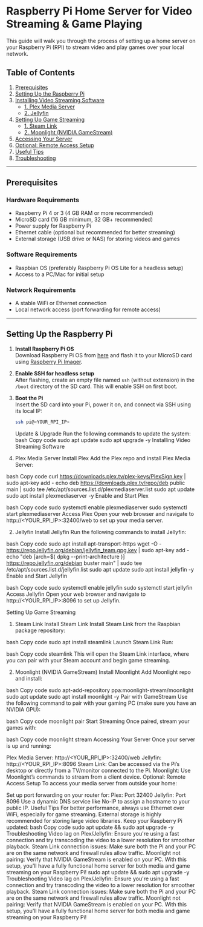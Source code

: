 # Raspberry Pi Home Server for Video Streaming & Game Playing

This guide will walk you through the process of setting up a home server on your Raspberry Pi (RPI) to stream video and play games over your local network.

## Table of Contents

1. [Prerequisites](#prerequisites)
2. [Setting Up the Raspberry Pi](#setting-up-the-raspberry-pi)
3. [Installing Video Streaming Software](#installing-video-streaming-software)
    - [1. Plex Media Server](#1-plex-media-server)
    - [2. Jellyfin](#2-jellyfin)
4. [Setting Up Game Streaming](#setting-up-game-streaming)
    - [1. Steam Link](#1-steam-link)
    - [2. Moonlight (NVIDIA GameStream)](#2-moonlight-nvidia-gamestream)
5. [Accessing Your Server](#accessing-your-server)
6. [Optional: Remote Access Setup](#optional-remote-access-setup)
7. [Useful Tips](#useful-tips)
8. [Troubleshooting](#troubleshooting)

---

## Prerequisites

### Hardware Requirements
- Raspberry Pi 4 or 3 (4 GB RAM or more recommended)
- MicroSD card (16 GB minimum, 32 GB+ recommended)
- Power supply for Raspberry Pi
- Ethernet cable (optional but recommended for better streaming)
- External storage (USB drive or NAS) for storing videos and games

### Software Requirements
- Raspbian OS (preferably Raspberry Pi OS Lite for a headless setup)
- Access to a PC/Mac for initial setup

### Network Requirements
- A stable WiFi or Ethernet connection
- Local network access (port forwarding for remote access)

---

## Setting Up the Raspberry Pi

1. **Install Raspberry Pi OS**  
   Download Raspberry Pi OS from [here](https://www.raspberrypi.org/software/operating-systems/) and flash it to your MicroSD card using [Raspberry Pi Imager](https://www.raspberrypi.org/software/).

2. **Enable SSH for headless setup**  
   After flashing, create an empty file named `ssh` (without extension) in the `/boot` directory of the SD card. This will enable SSH on first boot.

3. **Boot the Pi**  
   Insert the SD card into your Pi, power it on, and connect via SSH using its local IP:
   ```bash
   ssh pi@<YOUR_RPI_IP>
   ```
   Update & Upgrade
Run the following commands to update the system:
bash
Copy code
sudo apt update
sudo apt upgrade -y
Installing Video Streaming Software
1. Plex Media Server
Install Plex
Add the Plex repo and install Plex Media Server:

bash
Copy code
curl https://downloads.plex.tv/plex-keys/PlexSign.key | sudo apt-key add -
echo deb https://downloads.plex.tv/repo/deb public main | sudo tee /etc/apt/sources.list.d/plexmediaserver.list
sudo apt update
sudo apt install plexmediaserver -y
Enable and Start Plex

bash
Copy code
sudo systemctl enable plexmediaserver
sudo systemctl start plexmediaserver
Access Plex
Open your web browser and navigate to http://<YOUR_RPI_IP>:32400/web to set up your media server.

2. Jellyfin
Install Jellyfin
Run the following commands to install Jellyfin:

bash
Copy code
sudo apt install apt-transport-https
wget -O - https://repo.jellyfin.org/debian/jellyfin_team.gpg.key | sudo apt-key add -
echo "deb [arch=$( dpkg --print-architecture )] https://repo.jellyfin.org/debian buster main" | sudo tee /etc/apt/sources.list.d/jellyfin.list
sudo apt update
sudo apt install jellyfin -y
Enable and Start Jellyfin

bash
Copy code
sudo systemctl enable jellyfin
sudo systemctl start jellyfin
Access Jellyfin
Open your web browser and navigate to http://<YOUR_RPI_IP>:8096 to set up Jellyfin.

Setting Up Game Streaming
1. Steam Link
Install Steam Link
Install Steam Link from the Raspbian package repository:

bash
Copy code
sudo apt install steamlink
Launch Steam Link
Run:

bash
Copy code
steamlink
This will open the Steam Link interface, where you can pair with your Steam account and begin game streaming.

2. Moonlight (NVIDIA GameStream)
Install Moonlight
Add Moonlight repo and install:

bash
Copy code
sudo apt-add-repository ppa:moonlight-stream/moonlight
sudo apt update
sudo apt install moonlight -y
Pair with GameStream
Use the following command to pair with your gaming PC (make sure you have an NVIDIA GPU):

bash
Copy code
moonlight pair <Your PC IP>
Start Streaming
Once paired, stream your games with:

bash
Copy code
moonlight stream <Your PC IP>
Accessing Your Server
Once your server is up and running:

Plex Media Server: http://<YOUR_RPI_IP>:32400/web
Jellyfin: http://<YOUR_RPI_IP>:8096
Steam Link: Can be accessed via the Pi’s desktop or directly from a TV/monitor connected to the Pi.
Moonlight: Use Moonlight’s commands to stream from a client device.
Optional: Remote Access Setup
To access your media server from outside your home:

Set up port forwarding on your router for:
Plex: Port 32400
Jellyfin: Port 8096
Use a dynamic DNS service like No-IP to assign a hostname to your public IP.
Useful Tips
For better performance, always use Ethernet over WiFi, especially for game streaming.
External storage is highly recommended for storing large video libraries.
Keep your Raspberry Pi updated:
bash
Copy code
sudo apt update && sudo apt upgrade -y
Troubleshooting
Video lag on Plex/Jellyfin: Ensure you're using a fast connection and try transcoding the video to a lower resolution for smoother playback.
Steam Link connection issues: Make sure both the Pi and your PC are on the same network and firewall rules allow traffic.
Moonlight not pairing: Verify that NVIDIA GameStream is enabled on your PC.
With this setup, you'll have a fully functional home server for both media and game streaming on your Raspberry Pi!
sudo apt update && sudo apt upgrade -y
Troubleshooting
Video lag on Plex/Jellyfin: Ensure you're using a fast connection and try transcoding the video to a lower resolution for smoother playback.
Steam Link connection issues: Make sure both the Pi and your PC are on the same network and firewall rules allow traffic.
Moonlight not pairing: Verify that NVIDIA GameStream is enabled on your PC.
With this setup, you'll have a fully functional home server for both media and game streaming on your Raspberry Pi!
